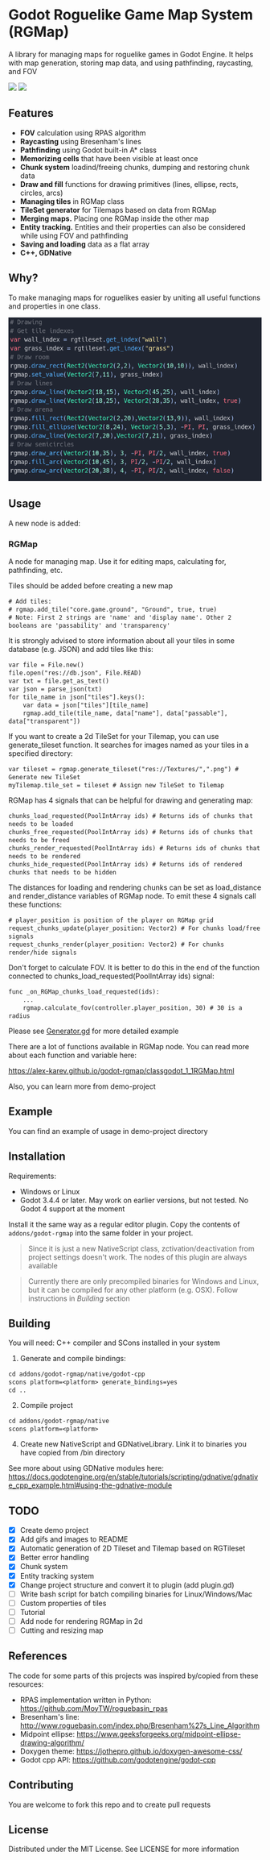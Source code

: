 # Godot Roguelike Game Map System (RGMap)

A library for managing maps for roguelike games in Godot Engine. It helps with map generation, storing map data, and using pathfinding, raycasting, and FOV

<img src="https://github.com/alex-karev/godot-rgmap/raw/main/addons/godot-rgmap/screenshots/demo.gif">

<img src="https://github.com/alex-karev/godot-rgmap/raw/main/addons/godot-rgmap/screenshots/demo2.gif">

## Features
* **FOV** calculation using RPAS algorithm
* **Raycasting** using Bresenham's lines
* **Pathfinding** using Godot built-in A* class
* **Memorizing cells** that have been visible at least once
* **Chunk system** loadind/freeing chunks, dumping and restoring chunk data
* **Draw and fill** functions for drawing primitives (lines, ellipse, rects, circles, arcs)
* **Managing tiles** in RGMap class
* **TileSet generator** for Tilemaps based on data from RGMap
* **Merging maps.** Placing one RGMap inside the other map
* **Entity tracking.** Entities and their properties can also be considered while using FOV and pathfinding 
* **Saving and loading** data as a flat array
* **C++, GDNative**

## Why?
To make managing maps for roguelikes easier by uniting all useful functions and properties in one class.

<img src="https://raw.githubusercontent.com/alex-karev/godot-rgmap/main/addons/godot-rgmap/screenshots/code.png">

## Usage
A new node is added:

### RGMap
A node for managing map. Use it for editing maps, calculating for, pathfinding, etc.

Tiles should be added before creating a new map

```
# Add tiles:
# rgmap.add_tile("core.game.ground", "Ground", true, true)
# Note: First 2 strings are 'name' and 'display name'. Other 2 booleans are 'passability' and 'transparency'
```

It is strongly advised to store information about all your tiles in some database (e.g. JSON) and add tiles like this:

```
var file = File.new()
file.open("res://db.json", File.READ)
var txt = file.get_as_text()
var json = parse_json(txt)
for tile_name in json["tiles"].keys():
    var data = json["tiles"][tile_name]
    rgmap.add_tile(tile_name, data["name"], data["passable"], data["transparent"])
```

If you want to create a 2d TileSet for your Tilemap, you can use generate_tileset function. 
It searches for images named as your tiles in a specified directory:

```
var tileset = rgmap.generate_tileset("res://Textures/",".png") # Generate new TileSet
myTilemap.tile_set = tileset # Assign new TileSet to Tilemap
```

RGMap has 4 signals that can be helpful for drawing and generating map:

```
chunks_load_requested(PoolIntArray ids) # Returns ids of chunks that needs to be loaded
chunks_free_requested(PoolIntArray ids) # Returns ids of chunks that needs to be freed
chunks_render_requested(PoolIntArray ids) # Returns ids of chunks that needs to be rendered
chunks_hide_requested(PoolIntArray ids) # Returns ids of rendered chunks that needs to be hidden
```

The distances for loading and rendering chunks can be set as load_distance and render_distance variables of RGMap node. 
To emit these 4 signals call these functions:

```
# player_position is position of the player on RGMap grid
request_chunks_update(player_position: Vector2) # For chunks load/free signals
request_chunks_render(player_position: Vector2) # For chunks render/hide signals
```

Don't forget to calculate FOV. It is better to do this in the end of the function connected to chunks_load_requested(PoolIntArray ids) signal:

```
func _on_RGMap_chunks_load_requested(ids):
    ...
    rgmap.calculate_fov(controller.player_position, 30) # 30 is a radius
```

Please see [Generator.gd](https://github.com/alex-karev/godot-rgmap/blob/main/demo-project/Generator.gd) 
for more detailed example

There are a lot of functions available in RGMap node. You can read more about each function and variable  here:

<https://alex-karev.github.io/godot-rgmap/classgodot_1_1RGMap.html>

Also, you can learn more from demo-project

## Example
You can find an example of usage in demo-project directory

## Installation
Requirements:

* Windows or Linux
* Godot 3.4.4 or later. May work on earlier versions, but not tested. No Godot 4 support at the moment

Install it the same way as a regular editor plugin. Copy the contents of `addons/godot-rgmap` into the same folder in your project. 

> Since it is just a new NativeScript class, zctivation/deactivation from project settings doesn't work. The nodes of this plugin are always available

> Currently there are only precompiled binaries for Windows and Linux, but it can be compiled for any other platform (e.g. OSX). Follow instructions in *Building* section

## Building
You will need: C++ compiler and SCons installed in your system

1. Generate and compile bindings:

```
cd addons/godot-rgmap/native/godot-cpp
scons platform=<platform> generate_bindings=yes
cd ..
```

2. Compile project

```
cd addons/godot-rgmap/native
scons platform=<platform>
```

4. Create new NativeScript and GDNativeLibrary. Link it to binaries you have copied from /bin directory

See more about using GDNative modules here: <https://docs.godotengine.org/en/stable/tutorials/scripting/gdnative/gdnative_cpp_example.html#using-the-gdnative-module>

## TODO
- [X] Create demo project
- [X] Add gifs and images to README
- [X] Automatic generation of 2D Tileset and Tilemap based on RGTileset
- [X] Better error handling
- [X] Chunk system
- [X] Entity tracking system
- [X] Change project structure and convert it to plugin (add plugin.gd)
- [ ] Write bash script for batch compiling binaries for Linux/Windows/Mac
- [ ] Custom properties of tiles
- [ ] Tutorial
- [ ] Add node for rendering RGMap in 2d
- [ ] Cutting and resizing map

## References
The code for some parts of this projects was inspired by/copied from these resources:
* RPAS implementation written in Python: <https://github.com/MoyTW/roguebasin_rpas>
* Bresenham's line: <http://www.roguebasin.com/index.php/Bresenham%27s_Line_Algorithm>
* Midpoint ellipse: <https://www.geeksforgeeks.org/midpoint-ellipse-drawing-algorithm/>
* Doxygen theme: <https://jothepro.github.io/doxygen-awesome-css/>
* Godot cpp API: <https://github.com/godotengine/godot-cpp>

## Contributing
You are welcome to fork this repo and to create pull requests

## License
Distributed under the MIT License. See LICENSE for more information

